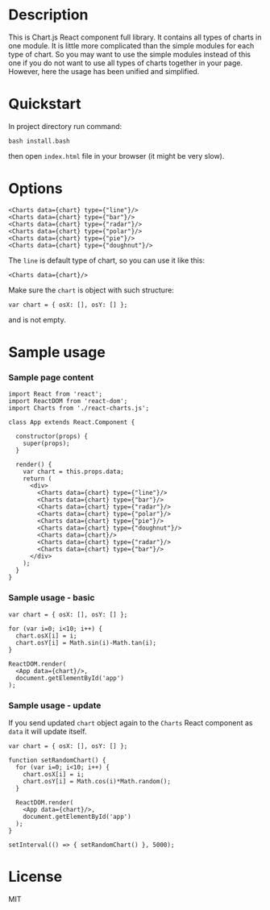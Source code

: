 # Description

This is Chart.js React component full library. It contains all types of charts in one module. It is little more complicated than the simple modules for each type of chart. So you may want to use the simple modules instead of this one if you do not want to use all types of charts together in your page. However, here the usage has been unified and simplified.

# Quickstart

In project directory run command:

    bash install.bash

then open <code>index.html</code> file in your browser (it might be very slow).

# Options

    <Charts data={chart} type={"line"}/>
    <Charts data={chart} type={"bar"}/>
    <Charts data={chart} type={"radar"}/>
    <Charts data={chart} type={"polar"}/>
    <Charts data={chart} type={"pie"}/>
    <Charts data={chart} type={"doughnut"}/>

The <code>line</code> is default type of chart, so you can use it like this:

    <Charts data={chart}/>

Make sure the <code>chart</code> is object with such structure:

    var chart = { osX: [], osY: [] };

and is not empty.

# Sample usage

### Sample page content

    import React from 'react';
    import ReactDOM from 'react-dom';
    import Charts from './react-charts.js';

    class App extends React.Component {

      constructor(props) {
        super(props);
      }

      render() {
        var chart = this.props.data;
        return (
          <div>
            <Charts data={chart} type={"line"}/>
            <Charts data={chart} type={"bar"}/>
            <Charts data={chart} type={"radar"}/>
            <Charts data={chart} type={"polar"}/>
            <Charts data={chart} type={"pie"}/>
            <Charts data={chart} type={"doughnut"}/>
            <Charts data={chart}/>
            <Charts data={chart} type={"radar"}/>
            <Charts data={chart} type={"bar"}/>
          </div>
        );
      }
    }

### Sample usage - basic

    var chart = { osX: [], osY: [] };

    for (var i=0; i<10; i++) {
      chart.osX[i] = i;
      chart.osY[i] = Math.sin(i)-Math.tan(i);
    }

    ReactDOM.render(
      <App data={chart}/>,
      document.getElementById('app')
    );

### Sample usage - update

If you send updated <code>chart</code> object again to the <code>Charts</code> React component as <code>data</code> it will update itself.

    var chart = { osX: [], osY: [] };

    function setRandomChart() {
      for (var i=0; i<10; i++) {
        chart.osX[i] = i;
        chart.osY[i] = Math.cos(i)*Math.random();
      }

      ReactDOM.render(
        <App data={chart}/>,
        document.getElementById('app')
      );
    }

    setInterval(() => { setRandomChart() }, 5000);

# License

MIT
